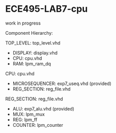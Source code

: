 # ECE495-LAB7-cpu

work in progress

Component Hierarchy:

TOP_LEVEL: top_level.vhd
  - DISPLAY: display.vhd
  - CPU: cpu.vhd
  - RAM: lpm_ram_dq
  
CPU: cpu.vhd
  - MICROSEQUENCER: exp7_useq.vhd (provided)
  - REG_SECTION: reg_file.vhd
  
REG_SECTION: reg_file.vhd
  - ALU: exp7_alu.vhd (provided)
  - MUX: lpm_mux
  - REG: lpm_ff
  - COUNTER: lpm_counter
  
